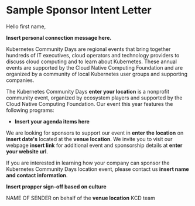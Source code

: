 
# Sample Sponsor Intent Letter

Hello first name,

**Insert personal connection message here.**

Kubernetes Community Days are regional events that bring together hundreds of IT executives, cloud operators and technology providers to discuss cloud computing and to learn about Kubernetes.  These annual events are supported by the Cloud Native Computing Foundation and are organized by a community of local Kubernetes user groups and supporting companies.

The Kubernetes Community Days **enter your location** is a nonprofit community event, organized by ecosystem players and supported by the Cloud Native Computing Foundation. Our event this year features the following programs:

* **Insert your agenda items here**

We are looking for sponsors to support our event in **enter the location** on **insert date's** located at the **venue location**. We invite you to visit our webpage **insert link** for additional event and sponsorship details at **enter your website url**. 

If you are interested in learning how your company can sponsor the Kubernetes Community Days location event, please contact us **insert name and contact information**.

**Insert propper sign-off based on culture**

NAME OF SENDER on behalf of the **venue location** KCD team
